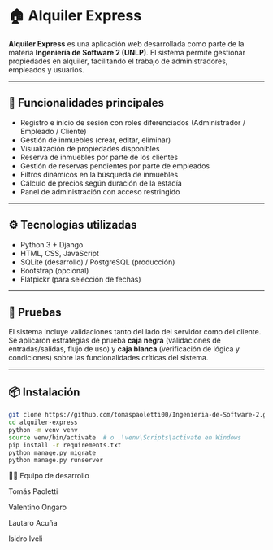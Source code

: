 # 🏠 Alquiler Express

**Alquiler Express** es una aplicación web desarrollada como parte de la materia **Ingeniería de Software 2 (UNLP)**. El sistema permite gestionar propiedades en alquiler, facilitando el trabajo de administradores, empleados y usuarios.

---

## 🚀 Funcionalidades principales

- Registro e inicio de sesión con roles diferenciados (Administrador / Empleado / Cliente)
- Gestión de inmuebles (crear, editar, eliminar)
- Visualización de propiedades disponibles
- Reserva de inmuebles por parte de los clientes
- Gestión de reservas pendientes por parte de empleados
- Filtros dinámicos en la búsqueda de inmuebles
- Cálculo de precios según duración de la estadía
- Panel de administración con acceso restringido

---

## ⚙️ Tecnologías utilizadas

- Python 3 + Django
- HTML, CSS, JavaScript
- SQLite (desarrollo) / PostgreSQL (producción)
- Bootstrap (opcional)
- Flatpickr (para selección de fechas)

---

## 🧪 Pruebas

El sistema incluye validaciones tanto del lado del servidor como del cliente.  
Se aplicaron estrategias de prueba **caja negra** (validaciones de entradas/salidas, flujo de uso) y **caja blanca** (verificación de lógica y condiciones) sobre las funcionalidades críticas del sistema.

---

## 📦 Instalación

```bash
git clone https://github.com/tomaspaoletti00/Ingenieria-de-Software-2.git
cd alquiler-express
python -m venv venv
source venv/bin/activate  # o .\venv\Scripts\activate en Windows
pip install -r requirements.txt
python manage.py migrate
python manage.py runserver
```

👨‍💻 Equipo de desarrollo

Tomás Paoletti

Valentino Ongaro

Lautaro Acuña

Isidro Iveli

